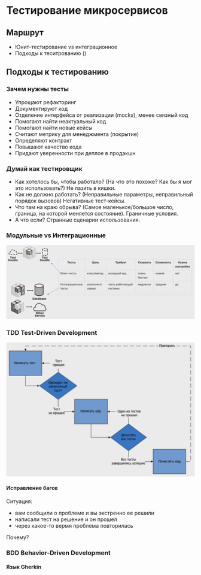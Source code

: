 # Тестирование микросервисов

## Маршрут

- Юнит-тестирование vs интеграционное
- Подходы к теситрованию ()

## Подходы к тестированию

### Зачем нужны тесты

- Упрощают рефакторинг
- Документируют код
- Отделение интерфейса от реализации (mocks), менее связный код
- Помогают найти неактуальный код
- Помогают найти новые кейсы
- Считают метрику для менеджмента (покрытие)
- Определяют контракт
- Повышают качество кода
- Придают уверенности при деплое в продакшн


### Думай как тестировщик

- Как хотелось бы, чтобы работало? (На что это похоже? Как бы я мог это использовать?) Не лазить в кишки.
- Как не должно работать? (Неправильные параметры, неправильный порядок вызовов) Негативные тест-кейсы.
- Что там на краю обрыва? (Самое маленькое/большое число, граница, на которой меняется состояние). Граничные условия.
- А что если? Странные сценарии использования.

### Модульные vs Интеграционные

![alt text](image.png)

### TDD Test-Driven Development

![alt text](image-1.png)

#### Исправление багов

Ситуация:
- вам сообщили о проблеме и вы экстренно ее решили
- написали тест на решение и он прошел
- через какое-то вермя проблема повторилась

Почему?

### BDD Behavior-Driven Development

#### Язык Gherkin

